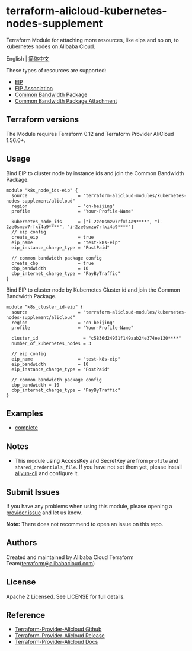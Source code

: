 # terraform-alicloud-kubernetes-nodes-supplement
Terraform Module for attaching more resources, like eips and so on, to kubernetes nodes on Alibaba Cloud.

English | [简体中文](https://github.com/terraform-alicloud-modules/terraform-alicloud-kubernetes-nodes-supplement/blob/master/README-CN.md)

These types of resources are supported:

* [EIP](https://www.terraform.io/docs/providers/alicloud/r/eip.html)
* [EIP Association](https://www.terraform.io/docs/providers/alicloud/r/eip_association.html)
* [Common Bandwidth Package](https://www.terraform.io/docs/providers/alicloud/r/common_bandwidth_package.html)
* [Common Bandwidth Package Attachment](https://www.terraform.io/docs/providers/alicloud/r/common_bandwidth_package_attachment.html)


## Terraform versions

The Module requires Terraform 0.12 and Terraform Provider AliCloud 1.56.0+.

## Usage

Bind EIP to cluster node by instance ids and join the Common Bandwidth Package.
```hcl
module "k8s_node_ids-eip" {
  source                   = "terraform-alicloud-modules/kubernetes-nodes-supplement/alicloud"
  region                   = "cn-beijing"
  profile                  = "Your-Profile-Name"

  kubernetes_node_ids      = ["i-2ze0smzw7rfxi4a9****", "i-2ze0smzw7rfxi4a9****", "i-2ze0smzw7rfxi4a9****"]
  // eip config
  create_eip               = true
  eip_name                 = "test-k8s-eip"
  eip_instance_charge_type = "PostPaid"

  // common bandwidth package config
  create_cbp               = true
  cbp_bandwidth            = 10
  cbp_internet_charge_type = "PayByTraffic"
}
```

Bind EIP to cluster node by Kubernetes Cluster id and join the Common Bandwidth Package.
```hcl
module "k8s_cluster_id-eip" {
  source                   = "terraform-alicloud-modules/kubernetes-nodes-supplement/alicloud"
  region                   = "cn-beijing"
  profile                  = "Your-Profile-Name"

  cluster_id                 = "c5836d24951f149aab24e374ee130****"
  number_of_kubernetes_nodes = 3

  // eip config
  eip_name                 = "test-k8s-eip"
  eip_bandwidth            = 10
  eip_instance_charge_type = "PostPaid"

  // common bandwidth package config
  cbp_bandwidth = 10
  cbp_internet_charge_type = "PayByTraffic"
}
```

## Examples

* [complete](https://github.com/terraform-alicloud-modules/terraform-alicloud-kubernetes-nodes-supplement/tree/master/examples/complete)

## Notes
* This module using AccessKey and SecretKey are from `profile` and `shared_credentials_file`.
If you have not set them yet, please install [aliyun-cli](https://github.com/aliyun/aliyun-cli#installation) and configure it.

Submit Issues
-------------
If you have any problems when using this module, please opening a [provider issue](https://github.com/terraform-providers/terraform-provider-alicloud/issues/new) and let us know.

**Note:** There does not recommend to open an issue on this repo.

Authors
-------
Created and maintained by Alibaba Cloud Terraform Team(terraform@alibabacloud.com)

License
----
Apache 2 Licensed. See LICENSE for full details.

Reference
---------
* [Terraform-Provider-Alicloud Github](https://github.com/terraform-providers/terraform-provider-alicloud)
* [Terraform-Provider-Alicloud Release](https://releases.hashicorp.com/terraform-provider-alicloud/)
* [Terraform-Provider-Alicloud Docs](https://www.terraform.io/docs/providers/alicloud/index.html)
